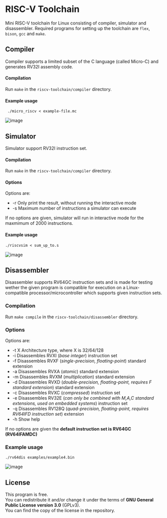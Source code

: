 # RISC-V Toolchain

Mini RISC-V toolchain for Linux consisting of compiler, simulator and disassembler. Required programs for setting up the toolchain are `flex`, `bison`, `gcc` and `make`.

## Compiler

Compiler supports a limited subset of the C language (called Micro-C) and generates RV32I assembly code.

#### Compilation

Run `make` in the `riscv-toolchain/compiler` directory.

#### Example usage

` ./micro_riscv < example-file.mc`

![image](https://user-images.githubusercontent.com/27950949/192309291-e0d495cc-fe9d-41e1-bbe9-b8ba85fd7ff5.png)

## Simulator

Simulator support RV32I instruction set.

#### Compilation

Run `make` in the `riscv-toolchain/compiler` directory.

#### Options

Options are:
  * -r Only print the result, without running the interactive mode
  * -s <int> Maximum number of instructions a simulator can execute
  
If no options are given, simulator will run in interactive mode for the maxmimum of 2000 instructions.

#### Example usage

`./riscvsim < sum_up_to.s`

![image](https://user-images.githubusercontent.com/27950949/192308735-6ec91531-966b-46fe-9cb9-b3c2bd006e52.png)

## Disassembler

Disassembler supports RV64GC instruction sets and is made for testing wether the given program is compatible for execution on a Linux-compatible processor/microcontroller which supports given instruction sets.

### Compilation

Run `make compile` in the `riscv-toolchain/disassembler` directory.

### Options

Options are:
  * -t X	Architecture type, where X is 32/64/128
  * -i		Disassembles RVXI (<em>base integer</em>) instruction set
  * -f		Disassembles RVXF (<em>single-precision, floating-point</em>) standard extension
  * -a		Disassembles RVXA (<em>atomic</em>) standard extension
  * -m		Disassembles RVXM (<em>multiplication</em>) standard extension
  * -d		Disassembles RVXD (<em>double-precision, floating-point, requires F standard extension</em>) standard extension
  * -c		Disassembles RVXC (<em>compressed</em>) instruction set
  * -e		Disassembles RV32E (<em>can only be combined with M,A,C standard extensions, used on embedded systems</em>) instruction set
  * -q		Disassembles RV128Q (<em>quad-precision, floating-point, requires RV64IFD instruction set</em>) extension
  * -h  Show help

If no options are given the **default instruction set is RV64GC (RV64IFAMDC)**

### Example usage

`./rv64dis examples/example4.bin`

![image](https://user-images.githubusercontent.com/27950949/192309037-1be0c8ac-090f-42f4-9409-3a1e9080833c.png)

## License

This program is free.</br>
You can redistribute it and/or change it under the terms of **GNU General Public License version 3.0** (GPLv3).</br>
You can find the copy of the license in the repository.
